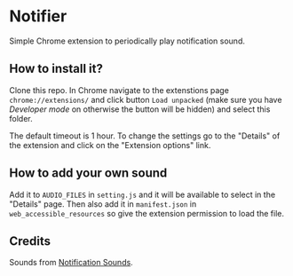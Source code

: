 # Notifier

Simple Chrome extension to periodically play notification sound.

## How to install it?

Clone this repo. In Chrome navigate to the extenstions page `chrome://extensions/` and click button `Load unpacked` (make sure you have *Developer mode* on otherwise the button will be hidden) and select this folder.

The default timeout is 1 hour. To change the settings go to the "Details" of the extension and click on the "Extension options" link.

## How to add your own sound

Add it to `AUDIO_FILES` in `setting.js` and it will be available to select in the "Details" page. Then also add it in `manifest.json` in `web_accessible_resources` so give the extension permission to load the file.

## Credits

Sounds from [Notification Sounds](https://notificationsounds.com/).
